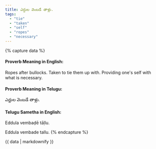 ```yaml
---
title: ఎద్దుల వెంబడే తాళ్లు.
tags:
  - "tie"
  - "taken"
  - "self"
  - "ropes"
  - "necessary"
---
```


{% capture data %}
#### Proverb Meaning in English:
Ropes after bullocks.
Taken to tie them up with.
Providing one's self with what is necessary.

#### Proverb Meaning in Telugu:
ఎద్దుల వెంబడే తాళ్లు.

#### Telugu Sametha in English:
Eddula vembaḍē tāḷlu.

Eddula vembade tallu.
{% endcapture %}

{{ data | markdownify }}

